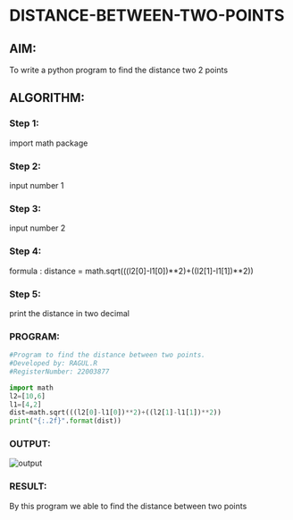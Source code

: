 # DISTANCE-BETWEEN-TWO-POINTS

## AIM:
To write a python program to find the distance two 2 points
## ALGORITHM:
### Step 1: 
import math package
### Step 2: 
input number 1
### Step 3: 
input number 2
### Step 4: 
formula : distance = math.sqrt(((l2[0]-l1[0])**2)+((l2[1]-l1[1])**2))
### Step 5: 
print the distance in two decimal
### PROGRAM:
```python
#Program to find the distance between two points.
#Developed by: RAGUL.R
#RegisterNumber: 22003877

import math
l2=[10,6]
l1=[4,2]
dist=math.sqrt(((l2[0]-l1[0])**2)+((l2[1]-l1[1])**2))
print("{:.2f}".format(dist))
```

### OUTPUT:
![output](distance.png)


### RESULT:
By this program we able to find the distance between two points
